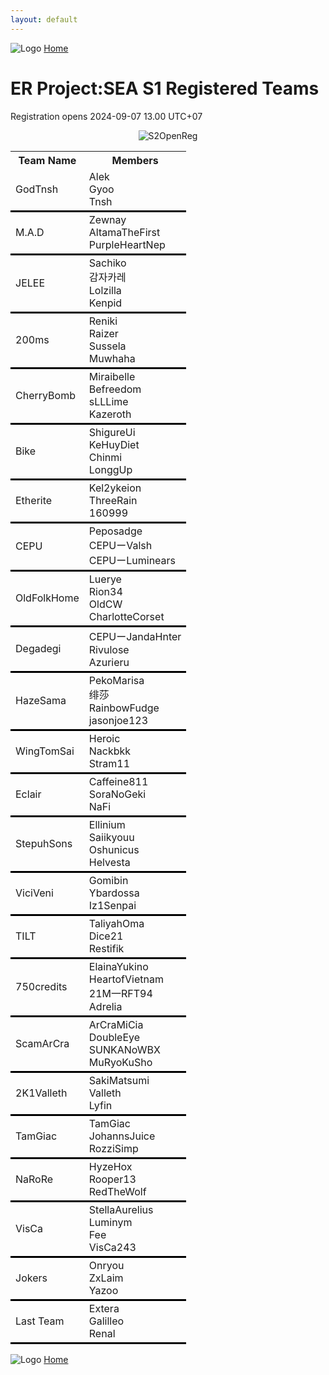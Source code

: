 ```yaml
---
layout: default
---
```


![Logo](https://kanziebub.github.io/ProjectSEA/assets/images/bullet_rev.png)
[Home](https://kanziebub.github.io/ProjectSEA/)

# **ER Project:SEA S1 Registered Teams**
Registration opens 2024-09-07 13.00 UTC+07

<p align="center">
  <img 
    src="https://kanziebub.github.io/ProjectSEA/assets/images/Project_Sea_2_Open_Registration.png" 
    alt="S2OpenReg" 
    style="max-height: 350px;">
</p>

<table>
  <tr>
    <th>Team Name</th>
    <th>Members</th>
  </tr>
  <tr style="border-bottom: 3px solid black;">
    <td>GodTnsh</td>
    <td>Alek<br>Gyoo<br>Tnsh</td>
  </tr>
  <tr style="border-bottom: 3px solid black;">
    <td>M.A.D</td>
    <td>Zewnay<br>AltamaTheFirst<br>PurpleHeartNep</td>
  </tr>
  <tr style="border-bottom: 3px solid black;">
    <td>JELEE</td>
    <td>Sachiko<br>감자카레<br>Lolzilla<br>Kenpid</td>
  </tr>
  <tr style="border-bottom: 3px solid black;">
    <td>200ms</td>
    <td>Reniki<br>Raizer<br>Sussela<br>Muwhaha</td>
  </tr>
  <tr style="border-bottom: 3px solid black;">
    <td>CherryBomb</td>
    <td>Miraibelle<br>Befreedom<br>sLLLime<br>Kazeroth</td>
  </tr>
  <tr style="border-bottom: 3px solid black;">
    <td>Bike</td>
    <td>ShigureUi<br>KeHuyDiet<br>Chinmi<br>LonggUp</td>
  </tr>
  <tr style="border-bottom: 3px solid black;">
    <td>Etherite</td>
    <td>Kel2ykeion<br>ThreeRain<br>160999</td>
  </tr>
  <tr style="border-bottom: 3px solid black;">
    <td>CEPU</td>
    <td>Peposadge<br>CEPUーValsh<br>CEPUーLuminears</td>
  </tr>
  <tr style="border-bottom: 3px solid black;">
    <td>OldFolkHome</td>
    <td>Luerye<br>Rion34<br>OldCW<br>CharlotteCorset</td>
  </tr>
  <tr style="border-bottom: 3px solid black;">
    <td>Degadegi</td>
    <td>CEPUーJandaHnter<br>Rivulose<br>Azurieru</td>
  </tr>
  <tr style="border-bottom: 3px solid black;">
    <td>HazeSama</td>
    <td>PekoMarisa<br>绯莎<br>RainbowFudge<br>jasonjoe123</td>
  </tr>
  <tr style="border-bottom: 3px solid black;">
    <td>WingTomSai</td>
    <td>Heroic<br>Nackbkk<br>Stram11</td>
  </tr>
  <tr style="border-bottom: 3px solid black;">
    <td>Eclair</td>
    <td>Caffeine811<br>SoraNoGeki<br>NaFi</td>
  </tr>
  <tr style="border-bottom: 3px solid black;">
    <td>StepuhSons</td>
    <td>Ellinium<br>Saiikyouu<br>Oshunicus<br>Helvesta</td>
  </tr>
  <tr style="border-bottom: 3px solid black;">
    <td>ViciVeni</td>
    <td>Gomibin<br>Ybardossa<br>Iz1Senpai</td>
  </tr>
  <tr style="border-bottom: 3px solid black;">
    <td>TILT</td>
    <td>TaliyahOma<br>Dice21<br>Restifik</td>
  </tr>
  <tr style="border-bottom: 3px solid black;">
    <td>750credits</td>
    <td>ElainaYukino<br>HeartofVietnam<br>21M一RFT94<br>Adrelia</td>
  </tr>
  <tr style="border-bottom: 3px solid black;">
    <td>ScamArCra</td>
    <td>ArCraMiCia<br>DoubleEye<br>SUNKANoWBX<br>MuRyoKuSho</td>
  </tr>
  <tr style="border-bottom: 3px solid black;">
    <td>2K1Valleth</td>
    <td>SakiMatsumi<br>Valleth<br>Lyfin</td>
  </tr>
  <tr style="border-bottom: 3px solid black;">
    <td>TamGiac</td>
    <td>TamGiac<br>JohannsJuice<br>RozziSimp</td>
  </tr>
  <tr style="border-bottom: 3px solid black;">
    <td>NaRoRe</td>
    <td>HyzeHox<br>Rooper13<br>RedTheWolf</td>
  </tr>
  <tr style="border-bottom: 3px solid black;">
    <td>VisCa</td>
    <td>StellaAurelius<br>Luminym<br>Fee<br>VisCa243</td>
  </tr>
  <tr style="border-bottom: 3px solid black;">
    <td>Jokers</td>
    <td>Onryou<br>ZxLaim<br>Yazoo</td>
  </tr>
  <tr style="border-bottom: 3px solid black;">
    <td>Last Team</td>
    <td>Extera<br>Galilleo<br>Renal</td>
  </tr>
</table>

![Logo](https://kanziebub.github.io/ProjectSEA/assets/images/bullet_rev.png)
[Home](https://kanziebub.github.io/ProjectSEA/)
